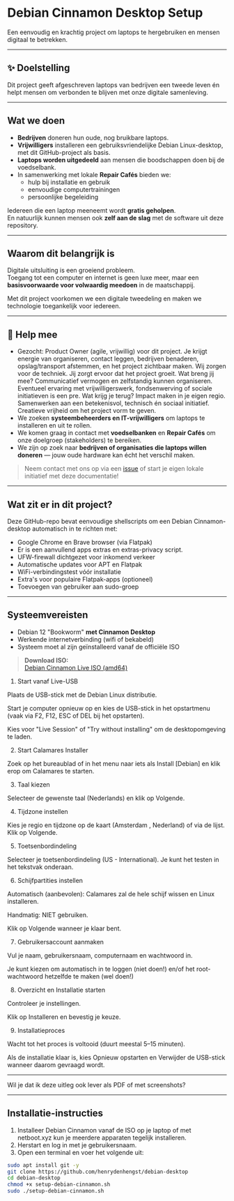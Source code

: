 # Debian Cinnamon Desktop Setup

Een eenvoudig en krachtig project om laptops te hergebruiken en mensen digitaal te betrekken.

---

## ✨ Doelstelling

Dit project geeft afgeschreven laptops van bedrijven een tweede leven én helpt mensen om verbonden te blijven met onze digitale samenleving.

---

## Wat we doen

- **Bedrijven** doneren hun oude, nog bruikbare laptops.
- **Vrijwilligers** installeren een gebruiksvriendelijke Debian Linux-desktop, met dit GitHub-project als basis.
- **Laptops worden uitgedeeld** aan mensen die boodschappen doen bij de voedselbank.
- In samenwerking met lokale **Repair Cafés** bieden we:
  - hulp bij installatie en gebruik  
  - eenvoudige computertrainingen  
  - persoonlijke begeleiding

Iedereen die een laptop meeneemt wordt **gratis geholpen**.  
En natuurlijk kunnen mensen ook **zelf aan de slag** met de software uit deze repository.

---

## Waarom dit belangrijk is

Digitale uitsluiting is een groeiend probleem.  
Toegang tot een computer en internet is geen luxe meer, maar een **basisvoorwaarde voor volwaardig meedoen** in de maatschappij.

Met dit project voorkomen we een digitale tweedeling en maken we technologie toegankelijk voor iedereen.

---

## 🤝 Help mee

- Gezocht: Product Owner (agile, vrijwillig) voor dit project. Je krijgt energie van organiseren, contact leggen, bedrijven benaderen, opslag/transport afstemmen, en het project zichtbaar maken. Wij zorgen voor de techniek. Jij zorgt ervoor dat het project groeit. Wat breng jij mee? Communicatief vermogen en zelfstandig kunnen organiseren. Eventueel ervaring met vrijwilligerswerk, fondsenwerving of sociale initiatieven is een pre. Wat krijg je terug? Impact maken in je eigen regio. Samenwerken aan een betekenisvol, technisch én sociaal initiatief. Creatieve vrijheid om het project vorm te geven.
- We zoeken **systeembeheerders en IT-vrijwilligers** om laptops te installeren en uit te rollen.
- We komen graag in contact met **voedselbanken** en **Repair Cafés** om onze doelgroep (stakeholders) te bereiken.
- We zijn op zoek naar **bedrijven of organisaties die laptops willen doneren** — jouw oude hardware kan écht het verschil maken.

> Neem contact met ons op via een [issue](https://github.com/henrydenhengst/debian-desktop/issues) of start je eigen lokale initiatief met deze documentatie!

---

## Wat zit er in dit project?

Deze GitHub-repo bevat eenvoudige shellscripts om een Debian Cinnamon-desktop automatisch in te richten met:

- Google Chrome en Brave browser (via Flatpak)
- Er is een aanvullend apps extras en extras-privacy script.
- UFW-firewall dichtgezet voor inkomend verkeer
- Automatische updates voor APT en Flatpak
- WiFi-verbindingstest vóór installatie
- Extra's voor populaire Flatpak-apps (optioneel)
- Toevoegen van gebruiker aan sudo-groep

---

## Systeemvereisten

- Debian 12 "Bookworm" **met Cinnamon Desktop**  
- Werkende internetverbinding (wifi of bekabeld)
- Systeem moet al zijn geïnstalleerd vanaf de officiële ISO

> **Download ISO:**  
> [Debian Cinnamon Live ISO (amd64)](https://cdimage.debian.org/debian-cd/current-live/amd64/iso-hybrid/)

1. Start vanaf Live-USB

Plaats de USB-stick met de Debian Linux distributie.

Start je computer opnieuw op en kies de USB-stick in het opstartmenu (vaak via F2, F12, ESC of DEL bij het opstarten).

Kies voor "Live Session" of "Try without installing" om de desktopomgeving te laden.

2. Start Calamares Installer

Zoek op het bureaublad of in het menu naar iets als Install [Debian] en klik erop om Calamares te starten.

3. Taal kiezen

Selecteer de gewenste taal (Nederlands) en klik op Volgende.

4. Tijdzone instellen

Kies je regio en tijdzone op de kaart (Amsterdam , Nederland) of via de lijst. Klik op Volgende.

5. Toetsenbordindeling

Selecteer je toetsenbordindeling (US - International). Je kunt het testen in het tekstvak onderaan.

6. Schijfpartities instellen

Automatisch (aanbevolen): Calamares zal de hele schijf wissen en Linux installeren.

Handmatig: NIET gebruiken.

Klik op Volgende wanneer je klaar bent.

7. Gebruikersaccount aanmaken

Vul je naam, gebruikersnaam, computernaam en wachtwoord in.

Je kunt kiezen om automatisch in te loggen (niet doen!) en/of het root-wachtwoord hetzelfde te maken (wel doen!)

8. Overzicht en Installatie starten

Controleer je instellingen.

Klik op Installeren en bevestig je keuze.

9. Installatieproces

Wacht tot het proces is voltooid (duurt meestal 5–15 minuten).

Als de installatie klaar is, kies Opnieuw opstarten en Verwijder de USB-stick wanneer daarom gevraagd wordt.

---

Wil je dat ik deze uitleg ook lever als PDF of met screenshots?



---

## Installatie-instructies

1. Installeer Debian Cinnamon vanaf de ISO op je laptop of met netboot.xyz kun je meerdere apparaten tegelijk installeren.
2. Herstart en log in met je gebruikersnaam.
3. Open een terminal en voer het volgende uit:

```bash
sudo apt install git -y
git clone https://github.com/henrydenhengst/debian-desktop
cd debian-desktop
chmod +x setup-debian-cinnamon.sh
sudo ./setup-debian-cinnamon.sh


